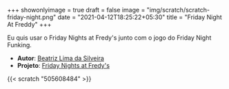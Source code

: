 +++
showonlyimage = true
draft = false
image = "img/scratch/scratch-friday-night.png"
date = "2021-04-12T18:25:22+05:30"
title = "Friday Night At Freddy"
+++

Eu quis usar o Friday Nights at Fredy's junto com o jogo do Friday Night Funking.
- **Autor**: [Beatriz Lima da Silveira](../../about/)
- **Projeto**: [Friday Nights at Fredy's](https://scratch.mit.edu/projects/505608484/)
<!--more-->

{{< scratch "505608484" >}}
